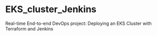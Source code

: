 # EKS_cluster_Jenkins
Real-time End-to-end DevOps project: Deploying an EKS Cluster with Terraform and Jenkins 
